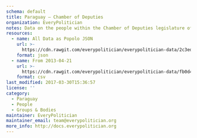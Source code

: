 ```yaml
---
schema: default
title: Paraguay — Chamber of Deputies
organization: EveryPolitician
notes: Data on the people within the Chamber of Deputies legislature of Paraguay.
resources:
  - name: All Data as Popolo JSON
    url: >-
      https://cdn.rawgit.com/everypolitician/everypolitician-data/2c3ed5150c5d6db22a5b13195a94a2767cc2725e/data/Paraguay/Deputies/ep-popolo-v1.0.json
    format: json
  - name: From 2013-04-21
    url: >-
      https://cdn.rawgit.com/everypolitician/everypolitician-data/fb0d4b758cbbdcc96c4987a8a202ccce7348accc/data/Paraguay/Deputies/term-2013.csv
    format: csv
last_modified: 2017-03-30T15:36:57
license: ''
category:
  - Paraguay
  - People
  - Groups & Bodies
maintainer: EveryPolitician
maintainer_email: team@everypolitician.org
more_info: http://docs.everypolitician.org
---
```

